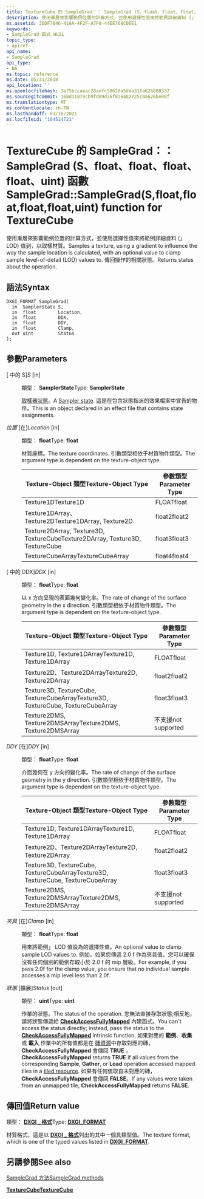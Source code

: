 ```yaml
---
title: TextureCube 的 SampleGrad：： SampleGrad (S、float、float、float、float、uint) 函數
description: 使用漸層來影響範例位置的計算方式，並使用選擇性值來將範例詳細資料 (」 LOD) 值到，以取樣材質。 適用于 TextureCube。
ms.assetid: 36DF7846-416A-4F2F-A7F8-44EE768CDEE1
keywords:
- SampleGrad 函式 HLSL
topic_type:
- apiref
api_name:
- SampleGrad
api_type:
- NA
ms.topic: reference
ms.date: 05/31/2018
api_location: ''
ms.openlocfilehash: 3e75bccaeac28aefc50620a5dea31fa62b880332
ms.sourcegitcommit: 168d11879cb9fd89d26f826482725c0a626be00f
ms.translationtype: MT
ms.contentlocale: zh-TW
ms.lasthandoff: 03/16/2021
ms.locfileid: "104514721"
---
```

# <a name="samplegradsamplegradsfloatfloatfloatfloatuint-function-for-texturecube"></a><span data-ttu-id="14222-105">TextureCube 的 SampleGrad：： SampleGrad (S、float、float、float、float、uint) 函數</span><span class="sxs-lookup"><span data-stu-id="14222-105">SampleGrad::SampleGrad(S,float,float,float,float,uint) function for TextureCube</span></span>

<span data-ttu-id="14222-106">使用漸層來影響範例位置的計算方式，並使用選擇性值來將範例詳細資料 (」 LOD) 值到，以取樣材質。</span><span class="sxs-lookup"><span data-stu-id="14222-106">Samples a texture, using a gradient to influence the way the sample location is calculated, with an optional value to clamp sample level-of-detail (LOD) values to.</span></span> <span data-ttu-id="14222-107">傳回操作的相關狀態。</span><span class="sxs-lookup"><span data-stu-id="14222-107">Returns status about the operation.</span></span>

## <a name="syntax"></a><span data-ttu-id="14222-108">語法</span><span class="sxs-lookup"><span data-stu-id="14222-108">Syntax</span></span>


``` syntax
DXGI_FORMAT SampleGrad(
  in  SamplerState S,
  in  float        Location,
  in  float        DDX,
  in  float        DDY,
  in  float        Clamp,
  out uint         Status
);
```



## <a name="parameters"></a><span data-ttu-id="14222-109">參數</span><span class="sxs-lookup"><span data-stu-id="14222-109">Parameters</span></span>

<dl> <dt>

<span data-ttu-id="14222-110"> \[ 中的 S\]</span><span class="sxs-lookup"><span data-stu-id="14222-110">*S* \[in\]</span></span>
</dt> <dd>

<span data-ttu-id="14222-111">類型： **SamplerState**</span><span class="sxs-lookup"><span data-stu-id="14222-111">Type: **SamplerState**</span></span>

<span data-ttu-id="14222-112">[取樣器狀態](dx-graphics-hlsl-sampler.md)。</span><span class="sxs-lookup"><span data-stu-id="14222-112">A [Sampler state](dx-graphics-hlsl-sampler.md).</span></span> <span data-ttu-id="14222-113">這是在包含狀態指派的效果檔案中宣告的物件。</span><span class="sxs-lookup"><span data-stu-id="14222-113">This is an object declared in an effect file that contains state assignments.</span></span>

</dd> <dt>

<span data-ttu-id="14222-114">*位置* \[在\]</span><span class="sxs-lookup"><span data-stu-id="14222-114">*Location* \[in\]</span></span>
</dt> <dd>

<span data-ttu-id="14222-115">類型： **float**</span><span class="sxs-lookup"><span data-stu-id="14222-115">Type: **float**</span></span>

<span data-ttu-id="14222-116">材質座標。</span><span class="sxs-lookup"><span data-stu-id="14222-116">The texture coordinates.</span></span> <span data-ttu-id="14222-117">引數類型相依于材質物件類型。</span><span class="sxs-lookup"><span data-stu-id="14222-117">The argument type is dependent on the texture-object type.</span></span>



| <span data-ttu-id="14222-118">Texture-Object 類型</span><span class="sxs-lookup"><span data-stu-id="14222-118">Texture-Object Type</span></span>                    | <span data-ttu-id="14222-119">參數類型</span><span class="sxs-lookup"><span data-stu-id="14222-119">Parameter Type</span></span> |
|----------------------------------------|----------------|
| <span data-ttu-id="14222-120">Texture1D</span><span class="sxs-lookup"><span data-stu-id="14222-120">Texture1D</span></span>                              | <span data-ttu-id="14222-121">FLOAT</span><span class="sxs-lookup"><span data-stu-id="14222-121">float</span></span>          |
| <span data-ttu-id="14222-122">Texture1DArray、Texture2D</span><span class="sxs-lookup"><span data-stu-id="14222-122">Texture1DArray, Texture2D</span></span>              | <span data-ttu-id="14222-123">float2</span><span class="sxs-lookup"><span data-stu-id="14222-123">float2</span></span>         |
| <span data-ttu-id="14222-124">Texture2DArray, Texture3D, TextureCube</span><span class="sxs-lookup"><span data-stu-id="14222-124">Texture2DArray, Texture3D, TextureCube</span></span> | <span data-ttu-id="14222-125">float3</span><span class="sxs-lookup"><span data-stu-id="14222-125">float3</span></span>         |
| <span data-ttu-id="14222-126">TextureCubeArray</span><span class="sxs-lookup"><span data-stu-id="14222-126">TextureCubeArray</span></span>                       | <span data-ttu-id="14222-127">float4</span><span class="sxs-lookup"><span data-stu-id="14222-127">float4</span></span>         |



 

</dd> <dt>

<span data-ttu-id="14222-128"> \[ 中的 DDX\]</span><span class="sxs-lookup"><span data-stu-id="14222-128">*DDX* \[in\]</span></span>
</dt> <dd>

<span data-ttu-id="14222-129">類型： **float**</span><span class="sxs-lookup"><span data-stu-id="14222-129">Type: **float**</span></span>

<span data-ttu-id="14222-130">以 x 方向呈現的表面幾何變化率。</span><span class="sxs-lookup"><span data-stu-id="14222-130">The rate of change of the surface geometry in the x direction.</span></span> <span data-ttu-id="14222-131">引數類型相依于材質物件類型。</span><span class="sxs-lookup"><span data-stu-id="14222-131">The argument type is dependent on the texture-object type.</span></span>



| <span data-ttu-id="14222-132">Texture-Object 類型</span><span class="sxs-lookup"><span data-stu-id="14222-132">Texture-Object Type</span></span>                      | <span data-ttu-id="14222-133">參數類型</span><span class="sxs-lookup"><span data-stu-id="14222-133">Parameter Type</span></span> |
|------------------------------------------|----------------|
| <span data-ttu-id="14222-134">Texture1D, Texture1DArray</span><span class="sxs-lookup"><span data-stu-id="14222-134">Texture1D, Texture1DArray</span></span>                | <span data-ttu-id="14222-135">FLOAT</span><span class="sxs-lookup"><span data-stu-id="14222-135">float</span></span>          |
| <span data-ttu-id="14222-136">Texture2D、Texture2DArray</span><span class="sxs-lookup"><span data-stu-id="14222-136">Texture2D, Texture2DArray</span></span>                | <span data-ttu-id="14222-137">float2</span><span class="sxs-lookup"><span data-stu-id="14222-137">float2</span></span>         |
| <span data-ttu-id="14222-138">Texture3D, TextureCube, TextureCubeArray</span><span class="sxs-lookup"><span data-stu-id="14222-138">Texture3D, TextureCube, TextureCubeArray</span></span> | <span data-ttu-id="14222-139">float3</span><span class="sxs-lookup"><span data-stu-id="14222-139">float3</span></span>         |
| <span data-ttu-id="14222-140">Texture2DMS, Texture2DMSArray</span><span class="sxs-lookup"><span data-stu-id="14222-140">Texture2DMS, Texture2DMSArray</span></span>            | <span data-ttu-id="14222-141">不支援</span><span class="sxs-lookup"><span data-stu-id="14222-141">not supported</span></span>  |



 

</dd> <dt>

<span data-ttu-id="14222-142">*DDY* \[在\]</span><span class="sxs-lookup"><span data-stu-id="14222-142">*DDY* \[in\]</span></span>
</dt> <dd>

<span data-ttu-id="14222-143">類型： **float**</span><span class="sxs-lookup"><span data-stu-id="14222-143">Type: **float**</span></span>

<span data-ttu-id="14222-144">介面幾何在 y 方向的變化率。</span><span class="sxs-lookup"><span data-stu-id="14222-144">The rate of change of the surface geometry in the y direction.</span></span> <span data-ttu-id="14222-145">引數類型相依于材質物件類型。</span><span class="sxs-lookup"><span data-stu-id="14222-145">The argument type is dependent on the texture-object type.</span></span>



| <span data-ttu-id="14222-146">Texture-Object 類型</span><span class="sxs-lookup"><span data-stu-id="14222-146">Texture-Object Type</span></span>                      | <span data-ttu-id="14222-147">參數類型</span><span class="sxs-lookup"><span data-stu-id="14222-147">Parameter Type</span></span> |
|------------------------------------------|----------------|
| <span data-ttu-id="14222-148">Texture1D, Texture1DArray</span><span class="sxs-lookup"><span data-stu-id="14222-148">Texture1D, Texture1DArray</span></span>                | <span data-ttu-id="14222-149">FLOAT</span><span class="sxs-lookup"><span data-stu-id="14222-149">float</span></span>          |
| <span data-ttu-id="14222-150">Texture2D、Texture2DArray</span><span class="sxs-lookup"><span data-stu-id="14222-150">Texture2D, Texture2DArray</span></span>                | <span data-ttu-id="14222-151">float2</span><span class="sxs-lookup"><span data-stu-id="14222-151">float2</span></span>         |
| <span data-ttu-id="14222-152">Texture3D, TextureCube, TextureCubeArray</span><span class="sxs-lookup"><span data-stu-id="14222-152">Texture3D, TextureCube, TextureCubeArray</span></span> | <span data-ttu-id="14222-153">float3</span><span class="sxs-lookup"><span data-stu-id="14222-153">float3</span></span>         |
| <span data-ttu-id="14222-154">Texture2DMS, Texture2DMSArray</span><span class="sxs-lookup"><span data-stu-id="14222-154">Texture2DMS, Texture2DMSArray</span></span>            | <span data-ttu-id="14222-155">不支援</span><span class="sxs-lookup"><span data-stu-id="14222-155">not supported</span></span>  |



 

</dd> <dt>

<span data-ttu-id="14222-156">*夾具* \[在\]</span><span class="sxs-lookup"><span data-stu-id="14222-156">*Clamp* \[in\]</span></span>
</dt> <dd>

<span data-ttu-id="14222-157">類型： **float**</span><span class="sxs-lookup"><span data-stu-id="14222-157">Type: **float**</span></span>

<span data-ttu-id="14222-158">用來將範例」 LOD 值設為的選擇性值。</span><span class="sxs-lookup"><span data-stu-id="14222-158">An optional value to clamp sample LOD values to.</span></span> <span data-ttu-id="14222-159">例如，如果您傳遞 2.0 f 作為夾具值，您可以確保沒有任何個別的範例存取小於 2.0 f 的 mip 層級。</span><span class="sxs-lookup"><span data-stu-id="14222-159">For example, if you pass 2.0f for the clamp value, you ensure that no individual sample accesses a mip level less than 2.0f.</span></span>

</dd> <dt>

<span data-ttu-id="14222-160">*狀態* \[擴展\]</span><span class="sxs-lookup"><span data-stu-id="14222-160">*Status* \[out\]</span></span>
</dt> <dd>

<span data-ttu-id="14222-161">類型： **uint**</span><span class="sxs-lookup"><span data-stu-id="14222-161">Type: **uint**</span></span>

<span data-ttu-id="14222-162">作業的狀態。</span><span class="sxs-lookup"><span data-stu-id="14222-162">The status of the operation.</span></span> <span data-ttu-id="14222-163">您無法直接存取狀態;相反地，請將狀態傳遞給 [**CheckAccessFullyMapped**](checkaccessfullymapped.md) 內建函式。</span><span class="sxs-lookup"><span data-stu-id="14222-163">You can't access the status directly; instead, pass the status to the [**CheckAccessFullyMapped**](checkaccessfullymapped.md) intrinsic function.</span></span> <span data-ttu-id="14222-164">如果對應的 **範例**、**收集** 或 **載入** 作業中的所有值都是在 [磚資源](/windows/desktop/direct3d11/direct3d-11-2-features)中存取對應的磚， **CheckAccessFullyMapped** 會傳回 **TRUE** 。</span><span class="sxs-lookup"><span data-stu-id="14222-164">**CheckAccessFullyMapped** returns **TRUE** if all values from the corresponding **Sample**, **Gather**, or **Load** operation accessed mapped tiles in a [tiled resource](/windows/desktop/direct3d11/direct3d-11-2-features).</span></span> <span data-ttu-id="14222-165">如果有任何值取自未對應的磚， **CheckAccessFullyMapped** 會傳回 **FALSE**。</span><span class="sxs-lookup"><span data-stu-id="14222-165">If any values were taken from an unmapped tile, **CheckAccessFullyMapped** returns **FALSE**.</span></span>

</dd> </dl>

## <a name="return-value"></a><span data-ttu-id="14222-166">傳回值</span><span class="sxs-lookup"><span data-stu-id="14222-166">Return value</span></span>

<span data-ttu-id="14222-167">類型： **[ **DXGI \_ 格式**](/windows/desktop/api/dxgiformat/ne-dxgiformat-dxgi_format)**</span><span class="sxs-lookup"><span data-stu-id="14222-167">Type: **[**DXGI\_FORMAT**](/windows/desktop/api/dxgiformat/ne-dxgiformat-dxgi_format)**</span></span>

<span data-ttu-id="14222-168">材質格式，這是以 [**DXGI \_ 格式**](/windows/desktop/api/dxgiformat/ne-dxgiformat-dxgi_format)列出的其中一個具類型值。</span><span class="sxs-lookup"><span data-stu-id="14222-168">The texture format, which is one of the typed values listed in [**DXGI\_FORMAT**](/windows/desktop/api/dxgiformat/ne-dxgiformat-dxgi_format).</span></span>

## <a name="see-also"></a><span data-ttu-id="14222-169">另請參閱</span><span class="sxs-lookup"><span data-stu-id="14222-169">See also</span></span>

<dl> <dt>

[<span data-ttu-id="14222-170">SampleGrad 方法</span><span class="sxs-lookup"><span data-stu-id="14222-170">SampleGrad methods</span></span>](texturecube-samplegrad.md)
</dt> <dt>

[<span data-ttu-id="14222-171">**TextureCube**</span><span class="sxs-lookup"><span data-stu-id="14222-171">**TextureCube**</span></span>](texturecube.md)
</dt> </dl>

 

 
